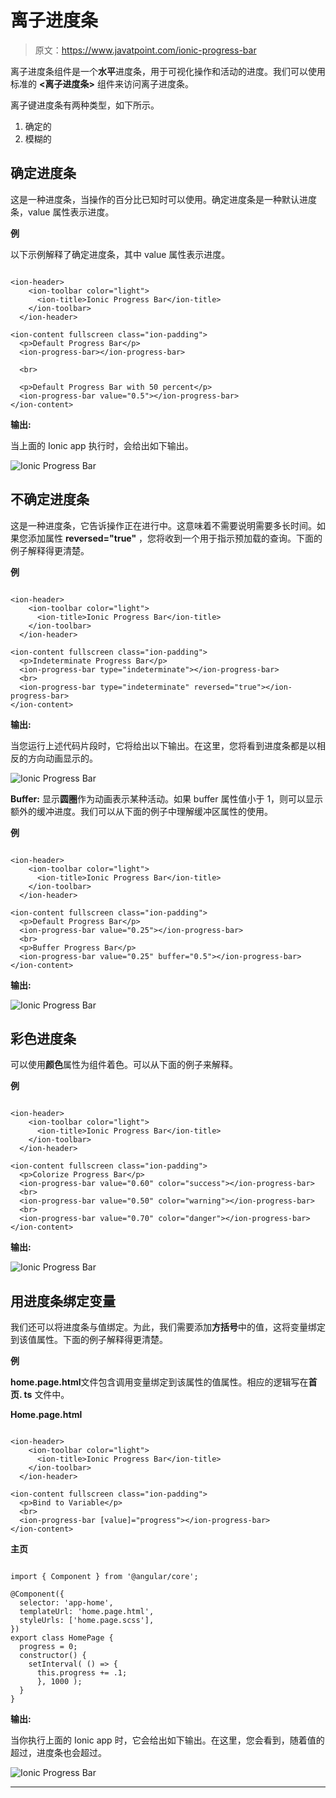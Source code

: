 # 离子进度条

> 原文：<https://www.javatpoint.com/ionic-progress-bar>

离子进度条组件是一个**水平**进度条，用于可视化操作和活动的进度。我们可以使用标准的 **<离子进度条>** 组件来访问离子进度条。

离子键进度条有两种类型，如下所示。

1.  确定的
2.  模糊的

## 确定进度条

这是一种进度条，当操作的百分比已知时可以使用。确定进度条是一种默认进度条，value 属性表示进度。

**例**

以下示例解释了确定进度条，其中 value 属性表示进度。

```

<ion-header>
    <ion-toolbar color="light">
      <ion-title>Ionic Progress Bar</ion-title>
    </ion-toolbar>
  </ion-header>

<ion-content fullscreen class="ion-padding">
  <p>Default Progress Bar</p>
  <ion-progress-bar></ion-progress-bar>

  <br>

  <p>Default Progress Bar with 50 percent</p>
  <ion-progress-bar value="0.5"></ion-progress-bar>
</ion-content>

```

**输出:**

当上面的 Ionic app 执行时，会给出如下输出。

![Ionic Progress Bar](img/183bbd19ed399e55b28a87a4c5e99ba4.png)

## 不确定进度条

这是一种进度条，它告诉操作正在进行中。这意味着不需要说明需要多长时间。如果您添加属性 **reversed="true"** ，您将收到一个用于指示预加载的查询。下面的例子解释得更清楚。

**例**

```

<ion-header>
    <ion-toolbar color="light">
      <ion-title>Ionic Progress Bar</ion-title>
    </ion-toolbar>
  </ion-header>

<ion-content fullscreen class="ion-padding">
  <p>Indeterminate Progress Bar</p>
  <ion-progress-bar type="indeterminate"></ion-progress-bar>
  <br>
  <ion-progress-bar type="indeterminate" reversed="true"></ion-progress-bar>
</ion-content>

```

**输出:**

当您运行上述代码片段时，它将给出以下输出。在这里，您将看到进度条都是以相反的方向动画显示的。

![Ionic Progress Bar](img/2000928e2f25612a8e8743540278783a.png)

**Buffer:** 显示**圆圈**作为动画表示某种活动。如果 buffer 属性值小于 1，则可以显示额外的缓冲进度。我们可以从下面的例子中理解缓冲区属性的使用。

**例**

```

<ion-header>
    <ion-toolbar color="light">
      <ion-title>Ionic Progress Bar</ion-title>
    </ion-toolbar>
  </ion-header>

<ion-content fullscreen class="ion-padding">
  <p>Default Progress Bar</p>
  <ion-progress-bar value="0.25"></ion-progress-bar>
  <br>
  <p>Buffer Progress Bar</p>
  <ion-progress-bar value="0.25" buffer="0.5"></ion-progress-bar>
</ion-content>

```

**输出:**

![Ionic Progress Bar](img/52fdb48e973bef28f6789402a3971c8c.png)

## 彩色进度条

可以使用**颜色**属性为<ion-progress-bar>组件着色。可以从下面的例子来解释。</ion-progress-bar>

**例**

```

<ion-header>
    <ion-toolbar color="light">
      <ion-title>Ionic Progress Bar</ion-title>
    </ion-toolbar>
  </ion-header>

<ion-content fullscreen class="ion-padding">
  <p>Colorize Progress Bar</p>
  <ion-progress-bar value="0.60" color="success"></ion-progress-bar>
  <br>
  <ion-progress-bar value="0.50" color="warning"></ion-progress-bar>
  <br>
  <ion-progress-bar value="0.70" color="danger"></ion-progress-bar>
</ion-content>

```

**输出:**

![Ionic Progress Bar](img/e223ae2af366b0c8a3208d1a3f0b8e49.png)

## 用进度条绑定变量

我们还可以将进度条与值绑定。为此，我们需要添加**方括号**中的值，这将变量绑定到该值属性。下面的例子解释得更清楚。

**例**

**home.page.html**文件包含调用变量绑定到该属性的值属性。相应的逻辑写在**首页. ts** 文件中。

**Home.page.html**

```

<ion-header>
    <ion-toolbar color="light">
      <ion-title>Ionic Progress Bar</ion-title>
    </ion-toolbar>
  </ion-header>

<ion-content fullscreen class="ion-padding">
  <p>Bind to Variable</p>
  <br>
  <ion-progress-bar [value]="progress"></ion-progress-bar>
</ion-content>

```

**主页**

```

import { Component } from '@angular/core';

@Component({
  selector: 'app-home',
  templateUrl: 'home.page.html',
  styleUrls: ['home.page.scss'],
})
export class HomePage {
  progress = 0;
  constructor() {
    setInterval( () => {
      this.progress += .1;
      }, 1000 );
  }
}

```

**输出:**

当你执行上面的 Ionic app 时，它会给出如下输出。在这里，您会看到，随着值的超过，进度条也会超过。

![Ionic Progress Bar](img/6a69b00370f389fa57441e932fb29f1a.png)

* * *
